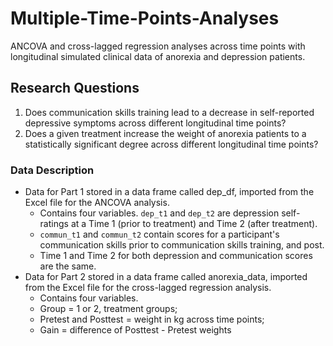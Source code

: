# Multiple-Time-Points-Analyses
ANCOVA and cross-lagged regression analyses across time points with longitudinal simulated clinical data of anorexia and depression patients.

## Research Questions
1. Does communication skills training lead to a decrease in self-reported depressive symptoms across different longitudinal time points?
2. Does a given treatment increase the weight of anorexia patients to a statistically significant degree across different longitudinal time points?

### Data Description
- Data for Part 1 stored in a data frame called dep_df, imported from the Excel file for the ANCOVA analysis.
    - Contains four variables. `dep_t1` and `dep_t2` are depression self-ratings at a Time 1 (prior to treatment) and Time 2 (after treatment).
    - `commun_t1` and `commun_t2` contain scores for a participant's communication skills prior to communication skills training, and post.
    - Time 1 and Time 2 for both depression and communication scores are the same.
- Data for Part 2 stored in a data frame called anorexia_data, imported from the Excel file for the cross-lagged regression analysis.
    - Contains four variables.
    - Group = 1 or 2, treatment groups;
    - Pretest and Posttest = weight in kg across time points;
    - Gain = difference of Posttest - Pretest weights
